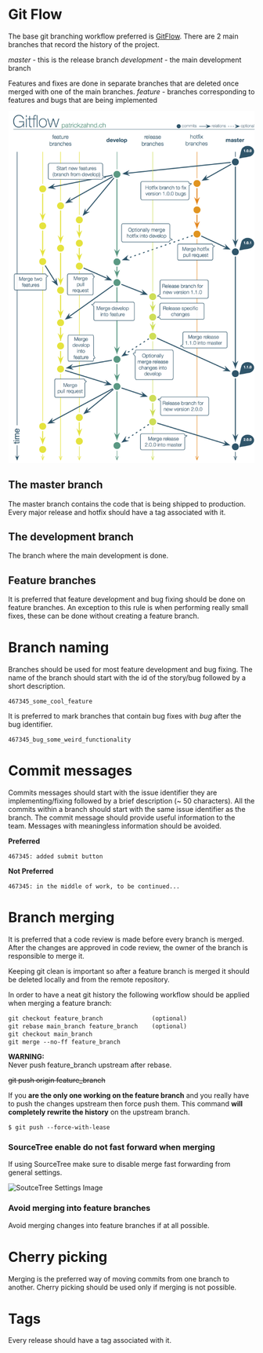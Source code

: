 # Git Flow

The base git branching workflow preferred is [GitFlow](http://nvie.com/posts/a-successful-git-branching-model/).
There are 2 main branches that record the history of the project.

*master* - this is the release branch
*development* - the main development branch

Features and fixes are done in separate branches that are deleted once merged with one of the main
branches.
*feature* - branches corresponding to features and bugs that are being implemented

![](gitflow.png)


## The master branch

The master branch contains the code that is being shipped to production.
Every major release and hotfix should have a tag associated with it.

## The development branch

The branch where the main development is done.

## Feature branches

It is preferred that feature development and bug fixing should be done on feature branches.
An exception to this rule is when performing really small fixes, these can be done without creating a feature branch.

# Branch naming

Branches should be used for most feature development and bug fixing. The name of the branch should start with the id of the story/bug followed by a short description.

```terminal
467345_some_cool_feature
```

It is preferred to mark branches that contain bug fixes with *_bug_* after the bug identifier.

```terminal
467345_bug_some_weird_functionality
```

# Commit messages

Commits messages should start with the issue identifier they are implementing/fixing followed by a brief description (~ 50 characters).
All the commits within a branch should start with the same issue identifier as the branch.
The commit message should provide useful information to the team. Messages with meaningless information should be avoided.

**Preferred**
```terminal
467345: added submit button
```

**Not Preferred**
```terminal
467345: in the middle of work, to be continued...
```

# Branch merging

It is preferred that a code review is made before every branch is merged.
After the changes are approved in code review, the owner of the branch is responsible to merge it.

Keeping git clean is important so after a feature branch is merged it should be deleted locally and from the remote repository.

In order to have a neat git history the following workflow should be applied when merging a feature branch:

```
git checkout feature_branch              (optional)
git rebase main_branch feature_branch    (optional)
git checkout main_branch
git merge --no-ff feature_branch
```

**WARNING:**  
Never push feature_branch upstream after rebase.

~~git push origin feature_branch~~

If you **are the only one working on the feature branch** and you really have to push the changes upstream then force push them. This command **will completely rewrite the history** on the upstream branch.
```
$ git push --force-with-lease
```

### SourceTree enable do not fast forward when merging

If using SourceTree make sure to disable merge fast forwarding from general settings.

![SoutceTree Settings Image](sourcetree_enable_no-ff.png)


### Avoid merging into feature branches

Avoid merging changes into feature branches if at all possible.


# Cherry picking

Merging is the preferred way of moving commits from one branch to another. Cherry picking should be used only if merging is not possible.

# Tags

Every release should have a tag associated with it.

